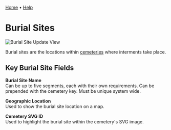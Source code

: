 [Home](https://cityssm.github.io/sunrise-cms/)
•
[Help](https://cityssm.github.io/sunrise-cms/docs/)

# Burial Sites

![Burial Site Update View](./images/burialSite-update.png)

Burial sites are the locations within [cemeteries](./cemeteries.md) where
interments take place.

## Key Burial Site Fields

**Burial Site Name**<br />
Can be up to five segments, each with their own requirements.
Can be prepended with the cemetery key.
Must be unique system wide.

**Geographic Location**<br />
Used to show the burial site location on a map.

**Cemetery SVG ID**<br />
Used to highlight the burial site within the cemetery's SVG image.
